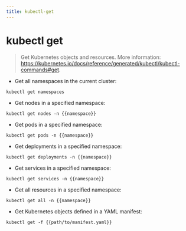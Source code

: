 ```yaml
---
title: kubectl-get
---
```

# kubectl get

> Get Kubernetes objects and resources.
> More information: <https://kubernetes.io/docs/reference/generated/kubectl/kubectl-commands#get>.

- Get all namespaces in the current cluster:

`kubectl get namespaces`

- Get nodes in a specified namespace:

`kubectl get nodes -n {{namespace}}`

- Get pods in a specified namespace:

`kubectl get pods -n {{namespace}}`

- Get deployments in a specified namespace:

`kubectl get deployments -n {{namespace}}`

- Get services in a specified namespace:

`kubectl get services -n {{namespace}}`

- Get all resources in a specified namespace:

`kubectl get all -n {{namespace}}`

- Get Kubernetes objects defined in a YAML manifest:

`kubectl get -f {{path/to/manifest.yaml}}`
